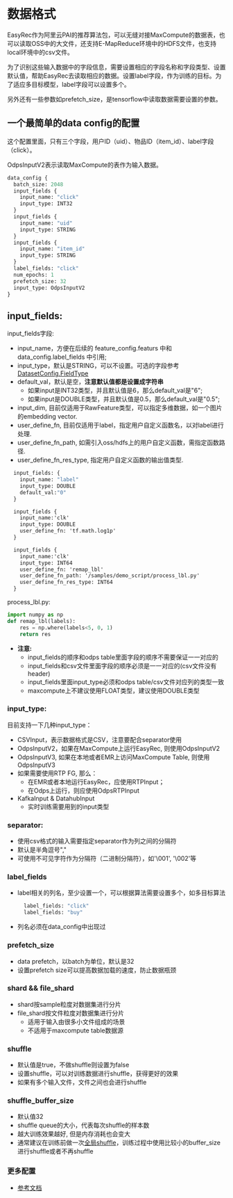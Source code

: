 # 数据格式

EasyRec作为阿里云PAI的推荐算法包，可以无缝对接MaxCompute的数据表，也可以读取OSS中的大文件，还支持E-MapReduce环境中的HDFS文件，也支持local环境中的csv文件。

为了识别这些输入数据中的字段信息，需要设置相应的字段名称和字段类型、设置默认值，帮助EasyRec去读取相应的数据。设置label字段，作为训练的目标。为了适应多目标模型，label字段可以设置多个。

另外还有一些参数如prefetch_size，是tensorflow中读取数据需要设置的参数。

## 一个最简单的data config的配置

这个配置里面，只有三个字段，用户ID（uid）、物品ID（item_id）、label字段（click）。

OdpsInputV2表示读取MaxCompute的表作为输入数据。

```protobuf
data_config {
  batch_size: 2048
  input_fields {
    input_name: "click"
    input_type: INT32
  }
  input_fields {
    input_name: "uid"
    input_type: STRING
  }
  input_fields {
    input_name: "item_id"
    input_type: STRING
  }
  label_fields: "click"
  num_epochs: 1
  prefetch_size: 32
  input_type: OdpsInputV2
}

```

## input_fields:

input_fields字段:

- input_name，方便在后续的 feature_config.featurs 中和 data_config.label_fields 中引用;
- input_type，默认是STRING，可以不设置。可选的字段参考[DatasetConfig.FieldType](../proto.html)
- default_val，默认是空，**注意默认值都是设置成字符串**
  - 如果input是INT32类型，并且默认值是6，那么default_val是"6";
  - 如果input是DOUBLE类型，并且默认值是0.5，那么default_val是"0.5";
- input_dim, 目前仅适用于RawFeature类型，可以指定多维数据，如一个图片的embedding vector.
- user_define_fn, 目前仅适用于label，指定用户自定义函数名，以对label进行处理.
- user_define_fn_path, 如需引入oss/hdfs上的用户自定义函数，需指定函数路径.
- user_define_fn_res_type, 指定用户自定义函数的输出值类型.

```protobuf
  input_fields: {
    input_name: "label"
    input_type: DOUBLE
    default_val:"0"
  }
```

```protobuf
  input_fields {
    input_name:'clk'
    input_type: DOUBLE
    user_define_fn: 'tf.math.log1p'
  }
```

```protobuf
  input_fields {
    input_name:'clk'
    input_type: INT64
    user_define_fn: 'remap_lbl'
    user_define_fn_path: '/samples/demo_script/process_lbl.py'
    user_define_fn_res_type: INT64
  }
```

process_lbl.py:

```python
import numpy as np
def remap_lbl(labels):
    res = np.where(labels<5, 0, 1)
    return res
```

- **注意:**
  - input_fields的顺序和odps table里面字段的顺序不需要保证一一对应的
  - input_fields和csv文件里面字段的顺序必须是一一对应的(csv文件没有header)
  - input_fields里面input_type必须和odps table/csv文件对应列的类型一致
  - maxcompute上不建议使用FLOAT类型，建议使用DOUBLE类型

### input_type:

目前支持一下几种input_type：

- CSVInput，表示数据格式是CSV，注意要配合separator使用
- OdpsInputV2，如果在MaxCompute上运行EasyRec, 则使用OdpsInputV2
- OdpsInputV3, 如果在本地或者EMR上访问MaxCompute Table, 则使用OdpsInputV3
- 如果需要使用RTP FG, 那么：
  - 在EMR或者本地运行EasyRec，应使用RTPInput；
  - 在Odps上运行，则应使用OdpsRTPInput
- KafkaInput & DatahubInput
  - 实时训练需要用到的input类型

### separator:

- 使用csv格式的输入需要指定separator作为列之间的分隔符
- 默认是半角逗号","
- 可使用不可见字符作为分隔符（二进制分隔符），如'\\001', '\\002'等

### label_fields

- label相关的列名，至少设置一个，可以根据算法需要设置多个，如多目标算法

  ```protobuf
    label_fields: "click"
    label_fields: "buy"
  ```

- 列名必须在data_config中出现过

### prefetch_size

- data prefetch，以batch为单位，默认是32
- 设置prefetch size可以提高数据加载的速度，防止数据瓶颈

### shard && file_shard

- shard按sample粒度对数据集进行分片
- file_shard按文件粒度对数据集进行分片
  - 适用于输入由很多小文件组成的场景
  - 不适用于maxcompute table数据源

### shuffle

- 默认值是true，不做shuffle则设置为false
- 设置shuffle，可以对训练数据进行shuffle，获得更好的效果
- 如果有多个输入文件，文件之间也会进行shuffle

### shuffle_buffer_size

- 默认值32
- shuffle queue的大小，代表每次shuffle的样本数
- 越大训练效果越好, 但是内存消耗也会变大
- 通常建议在训练前做一次[全局shuffle](../optimize.md#3shuffle)，训练过程中使用比较小的buffer_size进行shuffle或者不再shuffle

### 更多配置

- [参考文档](https://easyrec.readthedocs.io/en/latest/proto.html#easy_rec%2fpython%2fprotos%2fdataset.proto)
